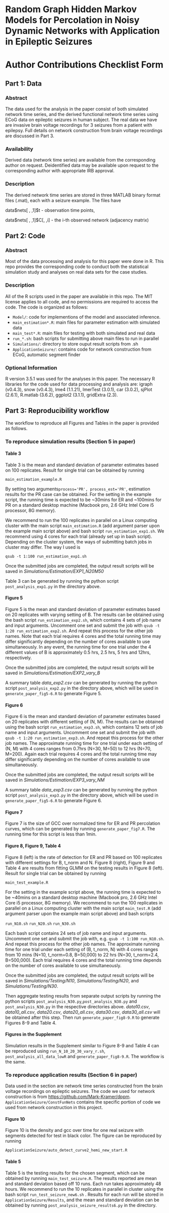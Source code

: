 # Random Graph Hidden Markov Models for Percolation in Noisy Dynamic Networks with Application in Epileptic Seizures

# Author Contributions Checklist Form

## Part 1: Data

### Abstract 

The data used for the analysis in the paper consist of both simulated network time series, and the derived functional network time series using ECoG data on epileptic seizures in human subject. The real data we have are invasive brain voltage recordings for 3 seizures from a patient with epilepsy. Full details on network construction from brain voltage recordings are discussed in Part 3. 

### Availability 

Derived data (network time series) are available from the corresponding author on request.  Deidentified data may be available upon request to the corresponding  author with appropriate IRB approval.

### Description 

The derived network time series are stored in three MATLAB binary format files (.mat), each with a seizure example. The files have 

data\$nets[ , ,1]\$t - observation time points,  

data\$nets[ , ,1]​\$C[, ,i] - the i-th observed network (adjacency matrix)



## Part 2: Code

### Abstract

Most of the data processing and analysis for this paper were done in R. This repo provides the corresponding code to conduct both the statistical simulation study and analyses on real data sets for the case studies. 

### Description

All of the R scripts used in the paper are available in this repo. The MIT license applies to all code, and no permissions are required to access the code. The code is organized as follows:

* `Model/`: code for implementions of the model and associated inference. 
* `main_estimation*.R`: main files for parameter estimation with simulated data
* `main_test*.R`: main files for testing with both simulated and real data
* `run_*.sh`: bash scripts for submitting above main files to run in parallel
* `Simulations/`: directory to store ouput result scripts from .sh 
* `ApplicationSeizure/`: contains code for network construction from ECoG, automatic segment finder

### Optional Information

R version 3.5.1 was used for the analyses in this paper. The necessary R libraries for the code used for data processing and analysis are: igraph (v0.4.3), snow (v0.4.3), lme4 (1.1.21), lmerTest (3.0.1), car (3.0.2), sjPlot (2.6.1), R.matlab (3.6.2), ggplot2 (3.1.1), gridExtra (2.3).

  

## Part 3: Reproducibility workflow
The workflow to reproduce all Figures and Tables in the paper is provided as follows. 

### To reproduce simulation results (Section 5 in paper)

#### Table 3 
Table 3 is the mean and standard deviation of parameter estimates based on 100 replicates. Result for single trial can be obtained by running 

`main_estimation_example.R`

By setting two arguments`process='PR', process_est='PR'`, estimation results for the PR case can be obtained. For the setting in the example script, the running time is expected to be ~30mins for ER and ~100mins for PR on a standard desktop machine (Macbook pro, 2.6 GHz Intel Core i5 processor, 8G memory). 

We recommend to run the 100 replicates in parallel on a Linux computing cluster with the main script `main_estimation.R` (add argument parser upon the example main script above) and bash script `run_estimation_exp1.sh`. We recommend using 4 cores for each trial (already set up in bash script). Depending on the cluster system, the ways of submitting batch jobs in cluster may differ. The way I used is 

`qsub -t 1:100 run_estimation_exp1.sh`

Once the submitted jobs are completed, the output result scripts will be saved in *Simulations/Estimation/EXP1_N20M50* 

Table 3 can be generated by running the python script `post_analysis_exp1.py` in the directory above. 

#### Figure 5

Figure 5 is the mean and standard deviation of parameter estimates based on 20 replicates with varying setting of B. The results can be obtained using the bash script `run_estimation_exp2.sh`, which contains 4 sets of job name and input arguments. Uncomment one set and submit the job with `qsub -t 1:20 run_estimation_exp2.sh`. And repeat this process for the other job names. Note that each trial requires 4 cores and the total running time may differ significantly depending on the number of cores available to use simultaneously. In any event, the running time for one trial under the 4 different values of B is approximately 0.5 hrs, 2.5 hrs, 5 hrs and 12hrs, respectively. 

Once the submitted jobs are completed, the output result scripts will be saved in *Simulations/Estimation/EXP2_vary_B*

A summary table *data_exp2.csv* can be generated by running the python script `post_analysis_exp2.py` in the directory above, which will be used in `generate_paper_fig5-6.R` to generate Figure 5. 

#### Figure 6

Figure 6 is the mean and standard deviation of parameter estimates based on 20 replicates with different setting of (N, M). The results can be obtained using the bash script `run_estimation_exp3.sh`, which contains 12 sets of job name and input arguments. Uncomment one set and submit the job with `qsub -t 1:20 run_estimation_exp3.sh`. And repeat this process for the other job names. The approximate running time for one trial under each setting of (N, M) with 4 cores ranges from 0.7hrs (N=30, M=50) to 12 hrs (N=70, M=200). Again each trial requires 4 cores and the total running time may differ significantly depending on the number of cores available to use simultaneously. 

Once the submitted jobs are completed, the output result scripts will be saved in *Simulations/Estimation/EXP3_vary_NM*

A summary table *data_exp3.csv* can be generated by running the python script `post_analysis_exp3.py` in the directory above, which will be used in `generate_paper_fig5-6.R` to generate Figure 6. 

#### Figure 7

Figure 7 is the size of GCC over normalized time for ER and PR percolation curves, which can be generated by running `generate_paper_fig7.R`. The running time for this script is less than 1min. 

#### Figure 8, Figure 9, Table 4

Figure 8 (left) is the rate of detection for ER and PR based on 100 replicates with different settings for B, t_norm and N. Figure 8 (right), Figure 9 and Table 4 are results from fitting GLMM on the testing results in Figure 8 (left). Result for single trial can be obtained by running 

`main_test_example.R`

For the setting in the example script above, the running time is expected to be ~40mins on a standard desktop machine (Macbook pro, 2.6 GHz Intel Core i5 processor, 8G memory). We recommend to run the 100 replicates in parallel on a Linux computing cluster with the main script `main_test.R` (add argument parser upon the example main script above) and bash scripts

 `run_N10.sh` `run_N20.sh` `run_N30.sh`

Each bash script contains 24 sets of job name and input arguments. Uncomment one set and submit the job with, e.g. `qsub -t 1:100 run_N10.sh`. And repeat this process for the other job names. The approximate running time for one trial under each setting of (B, t_norm, N) with 4 cores ranges from 10 mins (N=10, t_norm=0.8, B=50,000) to 22 hrs (N=30, t_norm=2.4, B=500,000). Each trial requires 4 cores and the total running time depends on the number of cores available to use simultaneously. 

Once the submitted jobs are completed, the output result scripts will be saved in *Simulations/Testing/N10*,  *Simulations/Testing/N20*, and *Simulations/Testing/N30*. 

Then aggregate testing results from separate output scripts by running the python scripts `post_analysis_N30.py`,`post_analysis_N30.py` and `post_analysis_N30.py` in the respective directories above. *data10.csv*,  *data10_all.csv*, *data20.csv*,  *data20_all.csv*, *data30.csv*,  *data30_all.csv* will be obtained after this step. Then run `generate_paper_fig8-9.R` to generate Figures 8-9 and Table 4. 

#### Figures in the Supplement 

Simulation results in the Supplement similar to Figure 8-9 and Table 4 can be reproduced using `run_N_10_20_30_vary_r.sh`, `post_analysis_all_data_lowR` and `generate_paper_fig8-9.R`. The workflow is the same. 



### To reproduce application results (Section 6 in paper)

Data used in the section are network time series constructed from the brain voltage recordings on epileptic seizures. The code we used for network construction is from https://github.com/Mark-Kramer/dppm. `ApplicationSeizure/ConstFunNets` contains the specific portion of code we used from network construction in this project. 

#### Figure 10

Figure 10 is the density and gcc over time for one real seizure with segments detected for test in black color. The figure can be reproduced by running

`ApplicationSeizure/auto_detect_curve2_hemi_new_start.R`

#### Table 5

Table 5 is the testing results for the chosen segment, which can be obtained by running `main_test_seizure.R`. The results reported are mean and standard deviation based off 10 runs. Each run takes approximately 48 hours. We recommend to run the 10 replicates in parallel in cluster using the bash script `run_test_seizure_new6.sh` . Results for each run will be stored in `ApplicationSeizure/Results`, and the mean and standard deviation can be obtained by running `post_analysis_seizure_results6.py` in the directory. 





### 